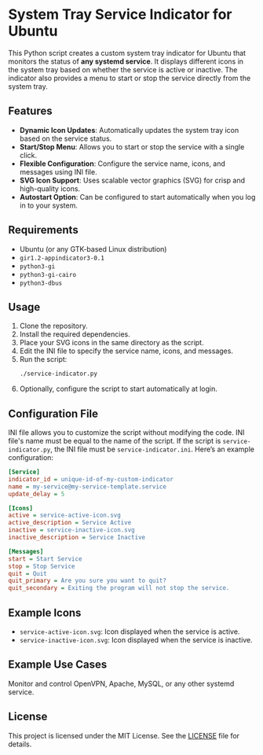 # System Tray Service Indicator for Ubuntu

This Python script creates a custom system tray indicator for Ubuntu that monitors the status of **any systemd service**. It displays different icons in the system tray based on whether the service is active or inactive. The indicator also provides a menu to start or stop the service directly from the system tray.

## Features

- **Dynamic Icon Updates**: Automatically updates the system tray icon based on the service status.
- **Start/Stop Menu**: Allows you to start or stop the service with a single click.
- **Flexible Configuration**: Configure the service name, icons, and messages using INI file.
- **SVG Icon Support**: Uses scalable vector graphics (SVG) for crisp and high-quality icons.
- **Autostart Option**: Can be configured to start automatically when you log in to your system.

## Requirements

- Ubuntu (or any GTK-based Linux distribution)
- `gir1.2-appindicator3-0.1`
- `python3-gi`
- `python3-gi-cairo`
- `python3-dbus`

## Usage

1. Clone the repository.
2. Install the required dependencies.
3. Place your SVG icons in the same directory as the script.
4. Edit the INI file to specify the service name, icons, and messages.
5. Run the script:
   ```bash
   ./service-indicator.py
   ```
6. Optionally, configure the script to start automatically at login.

## Configuration File

INI file allows you to customize the script without modifying the code.
INI file's name must be equal to the name of the script. If the script is `service-indicator.py`, the INI file must be `service-indicator.ini`.
Here’s an example configuration:

```ini
[Service]
indicator_id = unique-id-of-my-custom-indicator
name = my-service@my-service-template.service
update_delay = 5

[Icons]
active = service-active-icon.svg
active_description = Service Active
inactive = service-inactive-icon.svg
inactive_description = Service Inactive

[Messages]
start = Start Service
stop = Stop Service
quit = Quit
quit_primary = Are you sure you want to quit?
quit_secondary = Exiting the program will not stop the service.
```

## Example Icons

- `service-active-icon.svg`: Icon displayed when the service is active.
- `service-inactive-icon.svg`: Icon displayed when the service is inactive.

## Example Use Cases

Monitor and control OpenVPN, Apache, MySQL, or any other systemd service.

## License

This project is licensed under the MIT License. See the [LICENSE](LICENSE) file for details.
